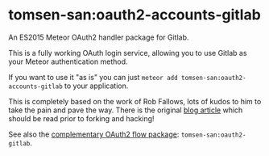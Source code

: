 # tomsen-san:oauth2-accounts-gitlab

An ES2015 Meteor OAuth2 handler package for Gitlab.

This is a fully working OAuth login service, allowing you to use Gitlab as your Meteor authentication method. 

If you want to use it "as is" you can just `meteor add tomsen-san:oauth2-accounts-gitlab` to your application.

This is completely based on the work of Rob Fallows, lots of kudos to him to take the pain and pave the way. 
There is the original [blog article](http://robfallows.github.io/2015/12/17/writing-an-oauth-2-handler.html) which should be read prior to forking and hacking!

See also the [complementary OAuth2 flow package](https://github.com/tomsen-san/meteor-gitlab): `tomsen-san:oauth2-gitlab`.
